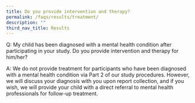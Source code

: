 ```yaml
---
title: Do you provide intervention and therapy?
permalink: /faqs/results/treatment/
description: ""
third_nav_title: Results
---
```

Q: My child has been diagnosed with a mental health condition after participating in your study. Do you provide intervention and therapy for him/her?

A: We do not provide treatment for participants who have been diagnosed with a mental health condition via Part 2 of our study procedures. However, we will discuss your diagnosis with you upon report collection, and if you wish, we will provide your child with a direct referral to mental health professionals for follow-up treatment.